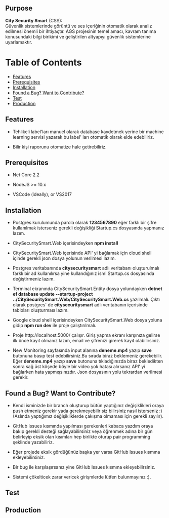 ## Purpose

<b>City Security Smart</b> (CSS):<br>
Güvenlik sistemlerinde görüntü ve ses içeriğinin otomatik olarak analiz edilmesi önemli bir ihtiyaçtır. AGS projesinin temel amacı, kavram tanıma konusundaki bilgi birikimi ve geliştirilen altyapıyı güvenlik sistemlerine uyarlamaktır.

# Table of Contents

* [Features](#features)
* [Prerequisites](#prerequisites)
* [Installation](#installation)
* [Found a Bug? Want to Contribute?](#found-a-bug-want-to-contribute)
* [Test](#test)
* [Production](#production)

## Features

* Tehlikeli label'ları manuel olarak database kaydetmek yerine bir machine learning servisi yazarak bu label' ları otomatik olarak elde edebiliriz.

* Bilir kişi raporunu otomatize hale getirebiliriz.


## Prerequisites

* Net Core 2.2
* NodeJS >= 10.x

* VSCode (ideally), or VS2017

## Installation

* Postgres kurulumunda parola olarak <b>1234567890</b>  eğer farklı bir şifre kullanılmak isterseniz gerekli değişikliği Startup.cs dosyasında yapmanız lazım. 
* CitySecuritySmart.Web içerisindeyken <b>npm install</b>
*  CitySecuritySmart.Web içerisinde API' yi bağlamak için cloud shell içinde gerekli json dosya yolunun verilmesi lazım.
*  Postgres veritabanında <b>citysecuritysmart</b> adlı veritabanı oluşturulmalı farklı bir ad kullanılırsa yine kullandığınız ismi Startup.cs dosyasında değiştirmeniz lazım.
*  Terminal ekranında CitySecuritySmart.Entity dosya yolundayken <b>dotnet ef database update --startup-project ../CitySecuritySmart.Web/CitySecuritySmart.Web.cs</b> yazılmalı. Çıktı olarak postgres' de <b>citysecuritysmart</b> adlı veritabanın içerisinde tabloları oluşturması lazım. 
* Google cloud shell içerisindeyken CitySecuritySmart.Web dosya yoluna gidip <b>npm run dev</b> ile proje çalıştırılmalı. 
* Proje http://localhost:5000/ çalışır. Giriş yapma ekranı karşınıza gelirse ilk önce kayıt olmanız lazım, email ve şifrenizi girerek kayıt olabilirsiniz. 

* New Monitoring sayfasında input alanına <b>deneme.mp4</b> yazıp <b>save</b> butonuna basıp test edebilirsiniz.Bu sırada biraz beklemeniz gerekebilir. Eğer <b>deneme.mp4</b> yazıp <b>save</b> butonuna tıkladığınızda biraz bekledikten sonra sağ üst köşede böyle bir video yok hatası alırsanız API' yi bağlarken hata yapmışsınızdır. Json dosyasının yolu tekrardan verilmesi gerekir.

## Found a Bug? Want to Contribute?

* Kendi isminizde bir branch oluşturup bütün yaptığınız değişiklikleri oraya push etmeniz gerekir yada gerekmeyebilir siz bilirsiniz nasıl isterseniz :) (Aslında yaptığımız değişikliklerde çakışma olmaması için gerekli sayılır). 
* GitHub Issues kısmında yapılması gerekenleri kabaca yazdım oraya bakıp gerekli desteği sağlayabilirsiniz veya öğrenmek adına bir gün belirleyip eksik olan kısımları hep birlikte oturup pair programming şeklinde yazabiliriz.
* Eğer projede eksik gördüğünüz başka yer varsa GitHub Issues kısmına ekleyebilirsiniz.
* Bir bug ile karşılaşırsanız yine GitHub Issues kısmına ekleyebilirsiniz.

* Sistemi çökelticek zarar vericek girişmlerde lütfen bulunmayınız :).
## Test

## Production
